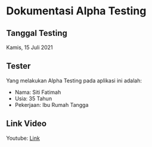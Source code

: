 # Dokumentasi Alpha Testing

## Tanggal Testing
Kamis, 15 Juli 2021

## Tester
Yang melakukan Alpha Testing pada aplikasi ini adalah:
- Nama: Siti Fatimah
- Usia: 35 Tahun
- Pekerjaan: Ibu Rumah Tangga

## Link Video
Youtube: [Link](https://www.youtube.com/watch?v=v-KlaQtpzOY)
